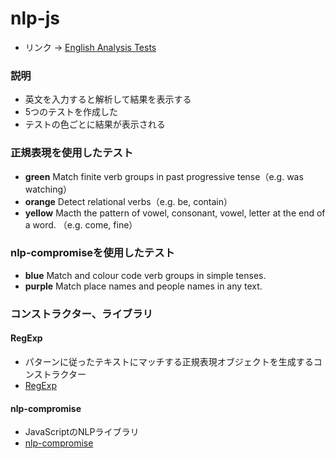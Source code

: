 # nlp-js
- リンク -> <a href="https://nlp-js.herokuapp.com/index.html">English Analysis Tests</a>

### 説明
- 英文を入力すると解析して結果を表示する
- 5つのテストを作成した
- テストの色ごとに結果が表示される

### 正規表現を使用したテスト
- <b>green</b> Match finite verb groups in past progressive tense（e.g. was watching）
- <b>orange</b> Detect relational verbs（e.g. be, contain）
- <b>yellow</b> Macth the pattern of vowel, consonant, vowel, letter at the end of a word.
（e.g. come, fine）

### nlp-compromiseを使用したテスト
- <b>blue</b> Match and colour code verb groups in simple tenses.
- <b>purple</b> Match place names and people names in any text.

### コンストラクター、ライブラリ
#### RegExp
- パターンに従ったテキストにマッチする正規表現オブジェクトを生成するコンストラクター
- <a href="https://developer.mozilla.org/ja/docs/Web/JavaScript/Reference/Global_Objects/RegExp">RegExp</a>

#### nlp-compromise
- JavaScriptのNLPライブラリ
- <a href="http://compromise.cool/">nlp-compromise</a>

